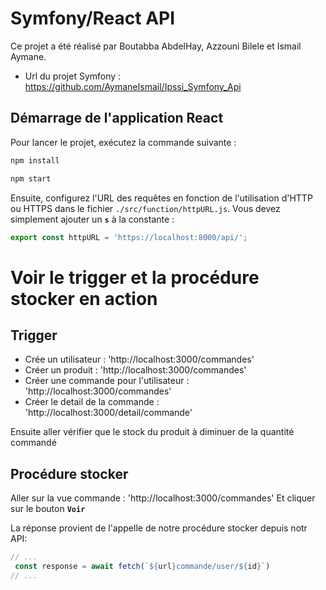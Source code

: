 # Symfony/React API

Ce projet a été réalisé par Boutabba AbdelHay, Azzouni Bilele et Ismail Aymane.

- Url du projet Symfony : https://github.com/AymaneIsmail/Ipssi_Symfony_Api

## Démarrage de l'application React

Pour lancer le projet, exécutez la commande suivante :

```bash
npm install

npm start
```

Ensuite, configurez l'URL des requêtes en fonction de l'utilisation d'HTTP ou HTTPS dans le
fichier `./src/function/httpURL.js`. Vous devez simplement ajouter un **`s`** à la constante :

```javascript
export const httpURL = 'https://localhost:8000/api/';
```

# Voir le trigger et la procédure stocker en action

## Trigger
- Crée un utilisateur :  'http://localhost:3000/commandes'
- Créer un produit :  'http://localhost:3000/commandes'
- Créer une commande pour l'utilisateur : 'http://localhost:3000/commandes'
- Créer le detail de la commande : 'http://localhost:3000/detail/commande'

Ensuite aller vérifier que le stock du produit à diminuer de la quantité commandé

## Procédure stocker
Aller sur la vue commande : 'http://localhost:3000/commandes'
Et cliquer sur le bouton **`Voir`**

La réponse provient de l'appelle de notre procédure stocker depuis notr API:

````javascript
// ...
 const response = await fetch(`${url}commande/user/${id}`)
// ...
````
